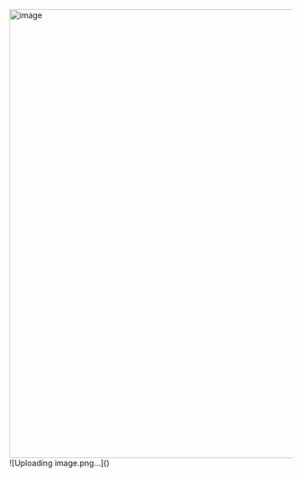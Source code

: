 <img width="1919" height="798" alt="image" src="https://github.com/user-attachments/assets/7614abf9-d8a5-400d-8727-38a4a5c7f936" />
![Uploading image.png…]()
